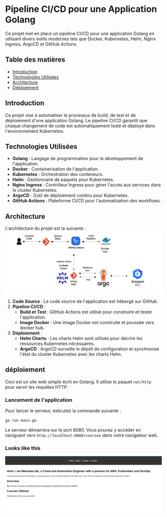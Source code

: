 # Pipeline CI/CD pour une Application Golang

Ce projet met en place un pipeline CI/CD pour une application Golang en utilisant divers outils modernes tels que Docker, Kubernetes, Helm, Nginx Ingress, ArgoCD et GitHub Actions.

## Table des matières

- [Introduction](#introduction)
- [Technologies Utilisées](#technologies-utilisées)
- [Architecture](#architecture)
- [Déploiement](#déploiement)
## Introduction

Ce projet vise à automatiser le processus de build, de test et de déploiement d'une application Golang. Le pipeline CI/CD garantit que chaque changement de code est automatiquement testé et déployé dans l'environnement Kubernetes.

## Technologies Utilisées

- **Golang** : Langage de programmation pour le développement de l'application.
- **Docker** : Containerisation de l'application.
- **Kubernetes** : Orchestration des conteneurs.
- **Helm** : Gestionnaire de paquets pour Kubernetes.
- **Nginx Ingress** : Contrôleur Ingress pour gérer l'accès aux services dans le cluster Kubernetes.
- **ArgoCD** : Outil de déploiement continu pour Kubernetes.
- **GitHub Actions** : Plateforme CI/CD pour l'automatisation des workflows.

## Architecture

L'architecture du projet est la suivante :
![Website](static/images/gitops.png)


1. **Code Source** : Le code source de l'application est hébergé sur GitHub.
2. **Pipeline CI/CD** :
   - **Build et Test** : GitHub Actions est utilisé pour construire et tester l'application.
   - **Image Docker** : Une image Docker est construite et poussée vers docker hub.
3. **Déploiement** :
   - **Helm Charts** : Les charts Helm sont utilisés pour décrire les ressources Kubernetes nécessaires.
   - **ArgoCD** : ArgoCD surveille le dépôt de configuration et synchronise l'état du cluster Kubernetes avec les charts Helm.


## déploiement

Ceci est un site web simple écrit en Golang. Il utilise le paquet `net/http` pour servir les requêtes HTTP.

### Lancement de l'application

Pour lancer le serveur, exécutez la commande suivante :

```bash
go run main.go
```

Le serveur démarrera sur le port 8080. Vous pouvez y accéder en naviguant vers `http://localhost:8080/courses` dans votre navigateur web.

### Looks like this

![Website](static/images/golang-website.png)


